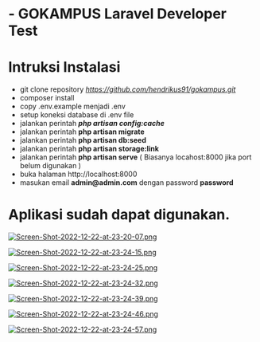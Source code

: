 # - GOKAMPUS Laravel Developer Test

# Intruksi Instalasi 

- git clone repository _https://github.com/hendrikus91/gokampus.git_
- composer install
- copy .env.example menjadi .env
- setup koneksi database di .env file
- jalankan perintah **_php artisan config:cache_**
- jalankan perintah **__php artisan migrate__**
- jalankan perintah **__php artisan db:seed__**
- jalankan perintah **__php artisan storage:link__**
- jalankan perintah **__php artisan serve__** ( Biasanya locahost:8000 jika port belum digunakan )
- buka halaman http://localhost:8000
- masukan email **__admin@admin.com__** dengan password **__password__**



# Aplikasi sudah dapat digunakan.


[![Screen-Shot-2022-12-22-at-23-20-07.png](https://i.postimg.cc/SxtYSyct/Screen-Shot-2022-12-22-at-23-20-07.png)](https://postimg.cc/ZWp5jz7r)

[![Screen-Shot-2022-12-22-at-23-24-15.png](https://i.postimg.cc/0249rrHm/Screen-Shot-2022-12-22-at-23-24-15.png)](https://postimg.cc/568hR9JN)

[![Screen-Shot-2022-12-22-at-23-24-25.png](https://i.postimg.cc/6q3NpNrY/Screen-Shot-2022-12-22-at-23-24-25.png)](https://postimg.cc/bDK5mWFt)

[![Screen-Shot-2022-12-22-at-23-24-32.png](https://i.postimg.cc/VNqw7gsB/Screen-Shot-2022-12-22-at-23-24-32.png)](https://postimg.cc/DWwR0qX8)

[![Screen-Shot-2022-12-22-at-23-24-39.png](https://i.postimg.cc/mk5Wc6VR/Screen-Shot-2022-12-22-at-23-24-39.png)](https://postimg.cc/QK1ywmRn)

[![Screen-Shot-2022-12-22-at-23-24-46.png](https://i.postimg.cc/h4yB3fnw/Screen-Shot-2022-12-22-at-23-24-46.png)](https://postimg.cc/V5CpJsdB)

[![Screen-Shot-2022-12-22-at-23-24-57.png](https://i.postimg.cc/cHdSP3rq/Screen-Shot-2022-12-22-at-23-24-57.png)](https://postimg.cc/v12kVcrX)